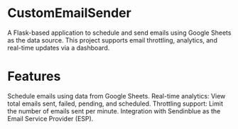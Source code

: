 # CustomEmailSender
A Flask-based application to schedule and send emails using Google Sheets as the data source. 
This project supports email throttling, analytics, and real-time updates via a dashboard.
# Features
Schedule emails using data from Google Sheets.
Real-time analytics: View total emails sent, failed, pending, and scheduled.
Throttling support: Limit the number of emails sent per minute.
Integration with Sendinblue as the Email Service Provider (ESP).
